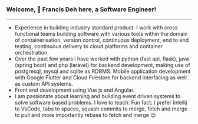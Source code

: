 ### Welcome, 👋 Francis Deh here, a Software Engineer!
---
- Experience in building industry standard product. I work with cross functional teams building software with various tools within the domain of containerisation, version control, continuous deployment, end to end testing, continuous delivery to cloud platforms and container orchestration. 
- Over the past few years i have worked with python (fast api, flask), java (spring boot) and php (laravel) for backend development, making use of postgresql, mysql and sqlite as RDBMS. Mobile application development with Google Flutter and Cloud Firestore for backend interfacing as well as custom API systems.
- Front end development using Vue js and Angular. 
- I am passionate about learning and building event driven systems to solve software based problems. I love to teach.
Fun fact: I prefer Intellij to VsCode, tabs to spaces, squash commits to merge, fetch and merge to pull and more importantly rebase to fetch and merge 😉

